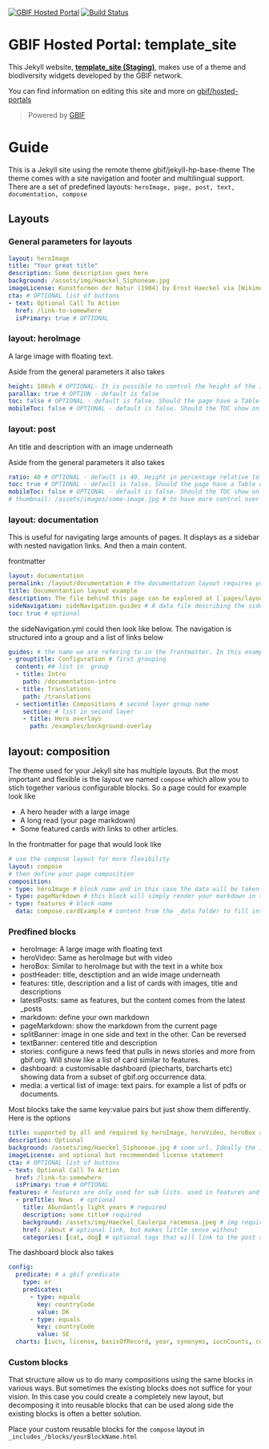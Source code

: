 [![GBIF Hosted Portal](https://docs.gbif.org/style/gbif-hosted-portal.svg)](https://github.com/gbif/hosted-portals)
[![Build Status](https://builds.gbif.org/job/hp-template_site/badge/icon)](https://builds.gbif.org/job/hp-template_site/lastBuild/console)
<!-- License badge example: [![CC BY-SA 4.0](https://img.shields.io/badge/License-CC%20BY%2D-SA%204.0-lightgrey.svg)](https://creativecommons.org/licenses/by-sa/4.0/) -->

# GBIF Hosted Portal: template_site

This Jekyll website, **[template_site (Staging)](https://template_site.hp.gbif-staging.org/)**, makes use of a theme and biodiversity widgets developed by the GBIF network.

You can find information on editing this site and more on [gbif/hosted-portals](https://github.com/gbif/hosted-portals)

> Powered by [GBIF](https://www.gbif.org/)

# Guide
This is a Jekyll site using the remote theme gbif/jekyll-hp-base-theme
The theme comes with a site navigation and footer and multilingual support.
There are a set of predefined layouts: `heroImage, page, post, text, documentation, compose`

## Layouts

### General parameters for layouts
```yml
layout: heroImage
title: "Your great title"
description: Some description goes here
background: /assets/img/Haeckel_Siphoneae.jpg
imageLicense: Kunstformen der Natur (1904) by Ernst Haeckel via [Wikimedia](https://commons.wikimedia.org/wiki/Kunstformen_der_Natur) # OPTIONAL
cta: # OPTIONAL list of buttons
- text: Optional Call To Action
  href: /link-to-somewhere
  isPrimary: true # OPTIONAL
```

### layout: heroImage
A large image with floating text.

Aside from the general parameters it also takes
```yml
height: 100vh # OPTIONAL- It is possible to control the height of the image. 100vh means that it should take up full Viewport Height (vh)
parallax: true # OPTION - default is false
toc: false # OPTIONAL - default is false. Should the page have a Table of Contents
mobileToc: false # OPTIONAL - default is false. Should the TOC show on mobile devices (will show above article)
```

### layout: post
An title and description with an image underneath

Aside from the general parameters it also takes
```yml
ratio: 40 # OPTIONAL - default is 40. Height in percentage relative to width
toc: true # OPTIONAL - default is false. Should the page have a Table of Contents
mobileToc: false # OPTIONAL - default is false. Should the TOC show on mobile devices (will show above article)
# thumbnail: /assets/images/some-image.jpg # to have more control over how posts appear in cards, then you can overwrite the image using the thumbnail property
```

### layout: documentation
This is useful for navigating large amounts of pages. It displays as a sidebar with nested navigation links. And then a main content.

frontmatter
```yml
layout: documentation
permalink: /layout/documentation # the documentation layout requires you to fill the permalink for it to be highlighted in the side navigation
title: Documentantion layout example
description: The file behind this page can be explored at [`pages/layout/documentation.md`](https://github.com/gbif/jekyll-hp-base-theme/blob/master/pages/layout/documentation.md)
sideNavigation: sideNavigation.guides # A data file describing the sidebar structure
toc: true # optional
```

the sideNavigation.yml could then look like below. The navigation is structured into a group and a list of links below
```yml
guides: # the name we are refering to in the frontmatter. In this example we used fileName.propertyName
- grouptitle: Configuration # first grouping
  content: ## list in  group
  - title: Intro
    path: /documentation-intro
  - title: Translations
    path: /translations
  - sectiontitle: Compositions # second layer group name
    section: # list in second layer
    - title: Hero overlays
      path: /examples/background-overlay
```

## layout: composition
The theme used for your Jekyll site has multiple layouts. But the most important and flexible is the layout we named `compose` which allow you to stich together various configurable blocks. So a page could for example look like
* A hero header with a large image
* A long read (your page markdown)
* Some featured cards with links to other articles.

In the frontmatter for page that would look like
```yml
# use the compose layout for more flexibility
layout: compose
# then define your page composition
composition:
- type: heroImage # block name and in this case the data will be taken from the page frontmatter as nothing else is defined
- type: pageMarkdown # this block will simply render your markdown in this section
- type: features # block name
  data: compose.cardExample # content from the _data folder to fill into the block
```

### Predfined blocks
* heroImage: A large image with floating text
* heroVideo: Same as heroImage but with video
* heroBox: Similar to heroImage but with the text in a white box
* postHeader: title, desctiption and an wide image underneath
* features: title, description and a list of cards with images, title and descriptions
* latestPosts: same as features, but the content comes from the latest _posts
* markdown: define your own markdown
* pageMarkdown: show the markdown from the current page
* splitBanner: image in one side and text in the other. Can be reversed
* textBanner: centered title and description
* stories: configure a news feed that pulls in news stories and more from gbif.org. Will show like a list of card similar to features.
* dashboard: a customisable dashboard (piecharts, barcharts etc) showing data from a subset of gbif.org occurrence data.
* media: a vertical list of image: text pairs. for example a list of pdfs or documents.

Most blocks take the same key:value pairs but just show them differently. Here is the options
```yml
title: supported by all and required by heroImage, heroVideo, heroBox and postHeader
description: Optional
background: /assets/img/Haeckel_Siphoneae.jpg # some url. Ideally the image is in assets as we will then handle scaling the image to different devices.
imageLicense: and optional but recommended license statement
cta: # OPTIONAL list of buttons
- text: Optional Call To Action
  href: /link-to-somewhere
  isPrimary: true # OPTIONAL
features: # features are only used for sub lists. used in features and media blocks
  - preTitle: News  # optional
    title: Abundantly light years # required
    description: some title# required
    background: /assets/img/Haeckel_Caulerpa_racemosa.jpeg # img required
    href: /about # optional link, but makes little sense without
    categories: [cat, dog] # optional tags that will link to the post archives with a filter for that tag. Rarely used
```

The dashboard block also takes
```yml
config: 
  predicate: # a gbif predicate
    type: or
    predicates:
      - type: equals
        key: countryCode
        value: DK
      - type: equals
        key: countryCode
        value: SE
  charts: [iucn, license, basisOfRecord, year, synonyms, iucnCounts, country, continent, dwcaExtension, eventId, gadmGid, mediaType, networkKey, publisherKey, publishingCountryCode, protocol, sampleSizeUnit, samplingProtocol, typeStatus, waterBody, collectionCode, institutionCode, stateProvince, identifiedBy, recordedBy, establishmentMeans, month, preparations, datasetKey, taxa, occurrenceIssue, dataQuality, occurrenceSummary, collectionKey, institutionKey, catalogNumber] # what charts to show
```

### Custom blocks
That structure allow us to do many compositions using the same blocks in various ways. But sometimes the existing blocks does not suffice for your vision. In this case you could create a completely new layout, but decomposing it into reusable blocks that can be used along side the existing blocks is often a better solution.

Place your custom reusable blocks for the `compose` layout in `_includes_/blocks/yourBlockName.html`